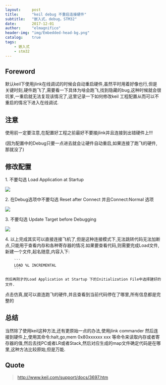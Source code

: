 ```yaml
---
layout:     post
title:      "keil debug 不重启连接硬件"
subtitle:   "嵌入式，debug，STM32"
date:       2017-12-01
author:     "elmagnifico"
header-img: "img/Embedded-head-bg.png"
catalog:    true
tags:
    - 嵌入式
    - stm32
---
```


## Foreword

默认keil下使用jlink在线调试的时候会自动重启硬件,虽然平时用着好像也行,但是关键时刻,硬件跑飞了,需要看一下具体为啥会跑飞,找到隐藏的bug,这种时候就会很坑爹,一重启就无法复现该情况了,这里记录一下如何修改keil 工程配置从而可以不重启的情况下进入在线调试.

## 注意

使用前一定要注意,在配置好工程之前最好不要接jlink并且连接到出错硬件上!!!

(因为配置中的Debug只要一点进去就会让硬件自动重启,如果连接了跑飞的硬件,那就没了)

## 修改配置

1\.  不要勾选 Load Application at Startup

![](http://www.keil.com/support/docs/images/3697_loadappatstartup.jpg)

2\.  在Debug选项中不要勾选 Reset after Connect 并且Connect:Normal 选项

![](http://www.keil.com/support/docs/images/3697_resetaftconnectjpg_a.jpg)

3\.  不要勾选 Update Target before Debugging

![](http://www.keil.com/support/docs/images/3697_oft_utilities.jpg)

4\.  以上完成其实可以直接连接飞机了,但是这种连接模式下,无法跳转代码无法加断点,只能用于查看内存和各种寄存器的情况.如果要查看代码,则需要完成Load文件,新建一个文件,起名随意,内容入下:

        ```
        LOAD %L INCREMENTAL
        ```

    然后再刚才的Load Application at Startup 下的Initialization File中选择建好的文件.

点击仿真,就可以直连跑飞的硬件,并且查看到当前代码停在了哪里,所有信息都是完整的

## 总结

当然除了使用keil这种方法,还有更原始一点的办法,使用jlink commander 然后连接到硬件上,使用其命令:halt,go,mem 0x80xxxxxx xxx 等命令来读取内存或者寄存器的值,然后去找PC或者LR或者Stack,然后对应生成的map文件确定代码是在哪里,这种方法比较原始,但是万能.

## Quote

> http://www.keil.com/support/docs/3697.htm
